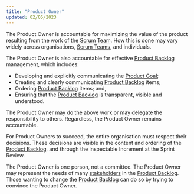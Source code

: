```yaml
---
title: "Product Owner"
updated: 02/05/2023
---
```


The Product Owner is accountable for maximizing the value of the product resulting from the work of the [Scrum Team](/guides/scrum/team/). How this is done may vary widely across organisations, [Scrum Teams](/guides/scrum/team/), and individuals.

The Product Owner is also accountable for effective [Product Backlog](/guides/scrum/artifacts/pbl) management, which includes:

- Developing and explicitly communicating the [Product Goal](/guides/scrum/artifacts/pbl#commitment-product-goal);
- Creating and clearly communicating [Product Backlog](/guides/scrum/artifacts/pbl) items;
- Ordering [Product Backlog](/guides/scrum/artifacts/pbl) items; and,
- Ensuring that the [Product Backlog](/guides/scrum/artifacts/pbl) is transparent, visible and understood.

The Product Owner may do the above work or may delegate the responsibility to others. Regardless, the Product Owner remains accountable.

For Product Owners to succeed, the entire organisation must respect their decisions. These decisions are visible in the content and ordering of the [Product Backlog](/guides/scrum/artifacts/pbl), and through the inspectable Increment at the Sprint Review.

The Product Owner is one person, not a committee. The Product Owner may represent the needs of many [stakeholders](/guides/scrum/stakeholders) in the [Product Backlog](/guides/scrum/artifacts/pbl). Those wanting to change the [Product Backlog](/guides/scrum/artifacts/pbl) can do so by trying to convince the Product Owner.
